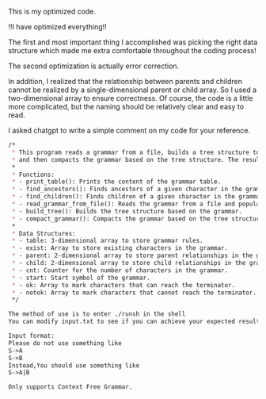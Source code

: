 This is my optimized code.

!!I have optimized everything!!

The first and most important thing I accomplished was picking the right data structure which made me extra comfortable throughout the coding process!

The second optimization is actually error correction.

In addition, I realized that the relationship between parents and children cannot be realized by a single-dimensional parent or child array. So I used a two-dimensional array to ensure correctness.
Of course, the code is a little more complicated, but the naming should be relatively clear and easy to read.

I asked chatgpt to write a simple comment on my code for your reference.

```markdown
/*
 * This program reads a grammar from a file, builds a tree structure to mark reachable and unreachable parts,
 * and then compacts the grammar based on the tree structure. The resulting grammar is printed for verification.
 *
 * Functions:
 * - print_table(): Prints the content of the grammar table.
 * - find_ancestors(): Finds ancestors of a given character in the grammar tree.
 * - find_children(): Finds children of a given character in the grammar tree.
 * - read_grammar_from_file(): Reads the grammar from a file and populates the grammar table.
 * - build_tree(): Builds the tree structure based on the grammar.
 * - compact_grammar(): Compacts the grammar based on the tree structure, marking reachable and unreachable parts.
 *
 * Data Structures:
 * - table: 3-dimensional array to store grammar rules.
 * - exist: Array to store existing characters in the grammar.
 * - parent: 2-dimensional array to store parent relationships in the grammar tree.
 * - child: 2-dimensional array to store child relationships in the grammar tree.
 * - cnt: Counter for the number of characters in the grammar.
 * - start: Start symbol of the grammar.
 * - ok: Array to mark characters that can reach the terminator.
 * - notok: Array to mark characters that cannot reach the terminator.
 */

The method of use is to enter ./runsh in the shell
You can modify input.txt to see if you can achieve your expected results

Input format:
Please do not use something like
S->A
S->B
Instead,You should use something like
S->A|B

Only supports Context Free Grammar.

